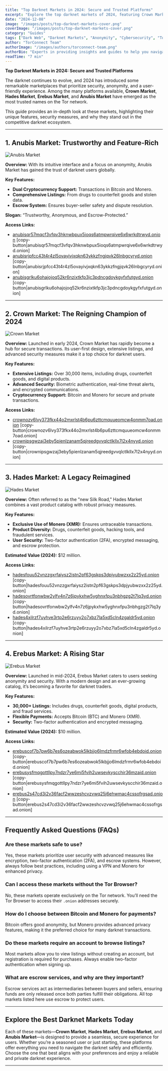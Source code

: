 ```yaml
---
title: "Top Darknet Markets in 2024: Secure and Trusted Platforms"
excerpt: "Explore the top darknet markets of 2024, featuring Crown Market, Hades Market, Erebus Market, and Anubis Market. Discover their features, security measures, and why they stand out."
date: "2024-12-08"
image: "/images/posts/top-darknet-markets-cover.png"
coverImage: "/images/posts/top-darknet-markets-cover.png"
category: "Guides"
tags: ["Dark Web", "Darknet Markets", "Anonymity", "Cybersecurity", "Tor Network"]
author: "TorConnect Team"
authorImage: "/images/authors/torconnect-team.png"
authorBio: "Experts in providing insights and guides to help you navigate the darknet securely and effectively."
readTime: "7 min"
---
```


**Top Darknet Markets in 2024: Secure and Trusted Platforms**

The darknet continues to evolve, and 2024 has introduced some remarkable marketplaces that prioritize security, anonymity, and a user-friendly experience. Among the many platforms available, **Crown Market**, **Hades Market**, **Erebus Market**, and **Anubis Market** have emerged as the most trusted names on the Tor network.

This guide provides an in-depth look at these markets, highlighting their unique features, security measures, and why they stand out in the competitive darknet ecosystem.

---
## 1. Anubis Market: Trustworthy and Feature-Rich

![Anubis Market](/images/posts/anubis/anubis-market-cover.png)

**Overview:** With its intuitive interface and a focus on anonymity, Anubis Market has gained the trust of darknet users globally.

**Key Features:**
- **Dual Cryptocurrency Support:** Transactions in Bitcoin and Monero.
- **Comprehensive Listings:** From drugs to counterfeit goods and stolen data.
- **Escrow System:** Ensures buyer-seller safety and dispute resolution.

**Slogan:** “Trustworthy, Anonymous, and Escrow-Protected.”

**Access Links:**
- [anubisqr57mqcf3vfqv3hknwbpux5ioqs6atmpwrqive6x6wrkdtrwyd.onion](http://anubisqr57mqcf3vfqv3hknwbpux5ioqs6atmpwrqive6x6wrkdtrwyd.onion) [copy-button|anubisqr57mqcf3vfqv3hknwbpux5ioqs6atmpwrqive6x6wrkdtrwyd.onion]
- [anubisrjpfcc43t4r4zl5ovayivjxqkn63ykkzfngjqvk26lnbgcyryd.onion](http://anubisrjpfcc43t4r4zl5ovayivjxqkn63ykkzfngjqvk26lnbgcyryd.onion) [copy-button|anubisrjpfcc43t4r4zl5ovayivjxqkn63ykkzfngjqvk26lnbgcyryd.onion]
- [anubisgrlku6ohajojoq52kr6nzixtkfp3jc3pdncgdoykgyfxfutgyd.onion](http://anubisgrlku6ohajojoq52kr6nzixtkfp3jc3pdncgdoykgyfxfutgyd.onion) [copy-button|anubisgrlku6ohajojoq52kr6nzixtkfp3jc3pdncgdoykgyfxfutgyd.onion]

---
## 2. Crown Market: The Reigning Champion of 2024

![Crown Market](/images/posts/crown/crown-market-cover.png)

**Overview:** Launched in early 2024, Crown Market has rapidly become a hub for secure transactions. Its user-first design, extensive listings, and advanced security measures make it a top choice for darknet users.

**Key Features:**
- **Extensive Listings:** Over 30,000 items, including drugs, counterfeit goods, and digital products.
- **Advanced Security:** Biometric authentication, real-time threat alerts, and encrypted communications.
- **Cryptocurrency Support:** Bitcoin and Monero for secure and private transactions.

**Access Links:**
- [crownozv6lvy373fkx44o2mxrlst4b6pu6zttcmquueomcw4onmm7oad.onion](http://crownozv6lvy373fkx44o2mxrlst4b6pu6zttcmquueomcw4onmm7oad.onion) [copy-button|crownozv6lvy373fkx44o2mxrlst4b6pu6zttcmquueomcw4onmm7oad.onion]
- [crownipsgwzaj3eby5pienlzanam5qjreedgvvqlctlkllx7l2x4nyyd.onion](http://crownipsgwzaj3eby5pienlzanam5qjreedgvvqlctlkllx7l2x4nyyd.onion) [copy-button|crownipsgwzaj3eby5pienlzanam5qjreedgvvqlctlkllx7l2x4nyyd.onion]

---
## 3. Hades Market: A Legacy Reimagined

![Hades Market](/images/posts/hades/hades-market-cover.png)

**Overview:** Often referred to as the "new Silk Road," Hades Market combines a vast product catalog with robust privacy measures.

**Key Features:**
- **Exclusive Use of Monero (XMR):** Ensures untraceable transactions.
- **Product Diversity:** Drugs, counterfeit goods, hacking tools, and fraudulent services.
- **User Security:** Two-factor authentication (2FA), encrypted messaging, and escrow protection.

**Estimated Value (2024):** $12 million.

**Access Links:**
- [hadesfouu52vnzzgxrfaiysz2istn2pf63gskps3dpjyubwzxx2z25yd.onion](http://hadesfouu52vnzzgxrfaiysz2istn2pf63gskps3dpjyubwzxx2z25yd.onion) [copy-button|hadesfouu52vnzzgxrfaiysz2istn2pf63gskps3dpjyubwzxx2z25yd.onion]
- [hadesovrtfonwbw2ylfv4n7z6jpykxhw5yghnxfpu3nbhgzg2t7lq3yd.onion](http://hadesovrtfonwbw2ylfv4n7z6jpykxhw5yghnxfpu3nbhgzg2t7lq3yd.onion
) [copy-button|hadesovrtfonwbw2ylfv4n7z6jpykxhw5yghnxfpu3nbhgzg2t7lq3yd.onion]
- [hades4xilrzf7uyhve3rtp2e6rzuyy2o7xbz7la5xd5cln4zgaldr5yd.onion](http://hades4xilrzf7uyhve3rtp2e6rzuyy2o7xbz7la5xd5cln4zgaldr5yd.onion
) [copy-button|hades4xilrzf7uyhve3rtp2e6rzuyy2o7xbz7la5xd5cln4zgaldr5yd.onion]

---
## 4. Erebus Market: A Rising Star

![Erebus Market](/images/posts/erebus/erebus-market-cover.png)

**Overview:** Launched in mid-2024, Erebus Market caters to users seeking anonymity and security. With a modern design and an ever-growing catalog, it’s becoming a favorite for darknet traders.

**Key Features:**
- **30,000+ Listings:** Includes drugs, counterfeit goods, digital products, and fraud services.
- **Flexible Payments:** Accepts Bitcoin (BTC) and Monero (XMR).
- **Security:** Two-factor authentication and encrypted messaging.

**Estimated Value (2024):** $10 million.

**Access Links:**
- [erebuscof7b7pw6b7es6ozeabwok5lkbjjo6lmdzfrmr6wfob4ebdoid.onion](http://erebuscof7b7pw6b7es6ozeabwok5lkbjjo6lmdzfrmr6wfob4ebdoid.onion) [copy-button|erebuscof7b7pw6b7es6ozeabwok5lkbjjo6lmdzfrmr6wfob4ebdoid.onion]
- [erebusysfmqgottllpy7ndzr7ye6mi5fvih2uwsevkyscchir36mzaid.onion](http://erebusysfmqgottllpy7ndzr7ye6mi5fvih2uwsevkyscchir36mzaid.onion) [copy-button|erebusysfmqgottllpy7ndzr7ye6mi5fvih2uwsevkyscchir36mzaid.onion]
- [erebus2s47cd3i2v36facf2wwzeshcvzvwq25j6ehwmac4cssofrgsad.onion](http://erebus2s47cd3i2v36facf2wwzeshcvzvwq25j6ehwmac4cssofrgsad.onion) [copy-button|erebus2s47cd3i2v36facf2wwzeshcvzvwq25j6ehwmac4cssofrgsad.onion]

---

## Frequently Asked Questions (FAQs)

### Are these markets safe to use?
Yes, these markets prioritize user security with advanced measures like encryption, two-factor authentication (2FA), and escrow systems. However, always follow best practices, including using a VPN and Monero for enhanced privacy.

### Can I access these markets without the Tor Browser?
No, these markets operate exclusively on the Tor network. You’ll need the Tor Browser to access their `.onion` addresses securely.

### How do I choose between Bitcoin and Monero for payments?
Bitcoin offers good anonymity, but Monero provides advanced privacy features, making it the preferred choice for many darknet transactions.

### Do these markets require an account to browse listings?
Most markets allow you to view listings without creating an account, but registration is required for purchases. Always enable two-factor authentication when signing up.

### What are escrow services, and why are they important?
Escrow services act as intermediaries between buyers and sellers, ensuring funds are only released once both parties fulfill their obligations. All top markets listed here use escrow to protect users.

---

## Explore the Best Darknet Markets Today

Each of these markets—**Crown Market**, **Hades Market**, **Erebus Market**, and **Anubis Market**—is designed to provide a seamless, secure experience for users. Whether you’re a seasoned user or just starting, these platforms offer everything you need to navigate the darknet safely and efficiently. Choose the one that best aligns with your preferences and enjoy a reliable and private darknet experience.

---
